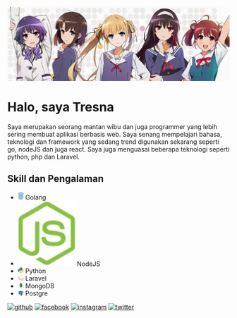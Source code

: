 ![](https://github.com/salamanderman234/salamanderman234/blob/main/saekano.jpg)
# Halo, saya Tresna

Saya merupakan seorang mantan wibu dan juga programmer yang lebih sering membuat aplikasi berbasis web. Saya senang mempelajari bahasa, teknologi dan framework yang sedang trend digunakan sekarang seperti go, nodeJS dan juga react. Saya juga menguasai beberapa teknologi seperti python, php dan Laravel.

## Skill dan Pengalaman
* <img src="https://github.com/salamanderman234/salamanderman234/blob/main/gopher.png" width='13'> Golang
* <img src="https://github.com/salamanderman234/salamanderman234/blob/main/nodejs.png" width='130'> NodeJS
* <img src="https://github.com/salamanderman234/salamanderman234/blob/main/python.png" width='13'> Python
* <img src="https://github.com/salamanderman234/salamanderman234/blob/main/laravel.png" width='13'> Laravel
* <img src="https://github.com/salamanderman234/salamanderman234/blob/main/mongo_db.png" width='13'> MongoDB
* <img src="https://github.com/salamanderman234/salamanderman234/blob/main/postgresql.png" width='13'> Postgre


[<img src='https://cdn.jsdelivr.net/npm/simple-icons@3.0.1/icons/github.svg' alt='github' height='40'>](https://github.com/salamanderman234)  [<img src='https://cdn.jsdelivr.net/npm/simple-icons@3.0.1/icons/facebook.svg' alt='facebook' height='40'>](https://www.facebook.com/tresna.saputra.75)  [<img src='https://cdn.jsdelivr.net/npm/simple-icons@3.0.1/icons/instagram.svg' alt='instagram' height='40'>](https://www.instagram.com/tresnasaputra9/)  [<img src='https://cdn.jsdelivr.net/npm/simple-icons@3.0.1/icons/twitter.svg' alt='twitter' height='40'>](https://twitter.com/tresnasaputra23)  


